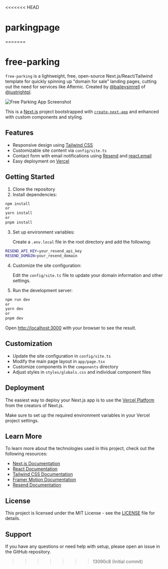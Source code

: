 <<<<<<< HEAD
# parkingpage
=======
# free-parking

`free-parking` is a lightweight, free, open-source Next.js/React/Tailwind template for quickly spinning up "domain for sale" landing pages, cutting out the need for services like Afternic. Created by [@baileysimrell](https://github.com/baileysimrelll) of [@justrightpl](https://justright.pl).

![Free Parking App Screenshot](https://cdn.prod.website-files.com/60ca4a4b1629ce06182a97e6/66e78d7e3afa2e6d06b47406_freeparking.vercel.app_.png)

This is a [Next.js](https://nextjs.org) project bootstrapped with [`create-next-app`](https://nextjs.org/docs/app/api-reference/cli/create-next-app) and enhanced with custom components and styling.

## Features

- Responsive design using [Tailwind CSS](https://tailwindcss.com)
- Customizable site content via `config/site.ts`
- Contact form with email notifications using [Resend](https://resend.com) and [react.email](https://react.email)
- Easy deployment on [Vercel](https://vercel.com)

## Getting Started

1. Clone the repository
2. Install dependencies:

```bash
npm install
or
yarn install
or
pnpm install
```

3. Set up environment variables:
    
    Create a `.env.local` file in the root directory and add the following:

```bash
RESEND_API_KEY=your_resend_api_key
RESEND_DOMAIN=your_resend_domain
```

4. Customize the site configuration:
   
   Edit the `config/site.ts` file to update your domain information and other settings.

5. Run the development server:

``` bash
npm run dev
or
yarn dev
or
pnpm dev
```

Open [http://localhost:3000](http://localhost:3000) with your browser to see the result.

## Customization

- Update the site configuration in `config/site.ts`
- Modify the main page layout in `app/page.tsx`
- Customize components in the `components` directory
- Adjust styles in `styles/globals.css` and individual component files

## Deployment

The easiest way to deploy your Next.js app is to use the [Vercel Platform](https://vercel.com/new?utm_medium=default-template&filter=next.js&utm_source=create-next-app&utm_campaign=create-next-app-readme) from the creators of Next.js.

Make sure to set up the required environment variables in your Vercel project settings.

## Learn More

To learn more about the technologies used in this project, check out the following resources:

- [Next.js Documentation](https://nextjs.org/docs)
- [React Documentation](https://reactjs.org/docs/getting-started.html)
- [Tailwind CSS Documentation](https://tailwindcss.com/docs)
- [Framer Motion Documentation](https://www.framer.com/motion/)
- [Resend Documentation](https://resend.com/docs)

## License

This project is licensed under the MIT License - see the [LICENSE](LICENSE) file for details.

## Support

If you have any questions or need help with setup, please open an issue in the GitHub repository.
>>>>>>> 13090c8 (Initial commit)
